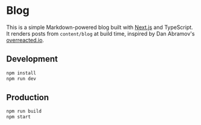 # Blog

This is a simple Markdown-powered blog built with [Next.js](https://nextjs.org/) and TypeScript.
It renders posts from `content/blog` at build time, inspired by Dan Abramov's [overreacted.io](https://overreacted.io/).

## Development

```bash
npm install
npm run dev
```

## Production

```bash
npm run build
npm start
```
